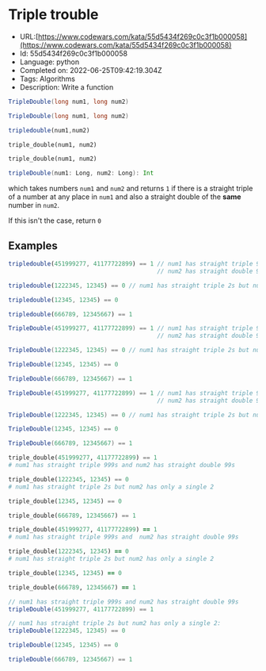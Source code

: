 # Triple trouble

 - URL:[https://www.codewars.com/kata/55d5434f269c0c3f1b000058](https://www.codewars.com/kata/55d5434f269c0c3f1b000058)
 - Id: 55d5434f269c0c3f1b000058
 - Language: python
 - Completed on: 2022-06-25T09:42:19.304Z
 - Tags: Algorithms
 - Description:
Write a function 
```csharp
TripleDouble(long num1, long num2)
```
```java
TripleDouble(long num1, long num2)
```
```javascript 
tripledouble(num1,num2)
```
```python
triple_double(num1, num2)
```
```ruby
triple_double(num1, num2)
```
```scala
tripleDouble(num1: Long, num2: Long): Int
```
which takes numbers `num1` and `num2` and returns `1` if there is a straight triple of a number at any place in `num1` and also a straight double of the **same** number in `num2`.

If this isn't the case, return `0`


## Examples

```javascript
tripledouble(451999277, 41177722899) == 1 // num1 has straight triple 999s and 
                                          // num2 has straight double 99s

tripledouble(1222345, 12345) == 0 // num1 has straight triple 2s but num2 has only a single 2

tripledouble(12345, 12345) == 0

tripledouble(666789, 12345667) == 1
```

```csharp
TripleDouble(451999277, 41177722899) == 1 // num1 has straight triple 999s and 
                                          // num2 has straight double 99s

TripleDouble(1222345, 12345) == 0 // num1 has straight triple 2s but num2 has only a single 2

TripleDouble(12345, 12345) == 0

TripleDouble(666789, 12345667) == 1
```

```java
TripleDouble(451999277, 41177722899) == 1 // num1 has straight triple 999s and 
                                          // num2 has straight double 99s

TripleDouble(1222345, 12345) == 0 // num1 has straight triple 2s but num2 has only a single 2

TripleDouble(12345, 12345) == 0

TripleDouble(666789, 12345667) == 1
```

```python
triple_double(451999277, 41177722899) == 1
# num1 has straight triple 999s and num2 has straight double 99s

triple_double(1222345, 12345) == 0
# num1 has straight triple 2s but num2 has only a single 2

triple_double(12345, 12345) == 0

triple_double(666789, 12345667) == 1
```

```ruby
triple_double(451999277, 41177722899) == 1
# num1 has straight triple 999s and  num2 has straight double 99s

triple_double(1222345, 12345) == 0
# num1 has straight triple 2s but num2 has only a single 2

triple_double(12345, 12345) == 0

triple_double(666789, 12345667) == 1
```

```scala
// num1 has straight triple 999s and num2 has straight double 99s
tripleDouble(451999277, 41177722899) == 1

// num1 has straight triple 2s but num2 has only a single 2:
tripleDouble(1222345, 12345) == 0

tripleDouble(12345, 12345) == 0

tripleDouble(666789, 12345667) == 1
```
